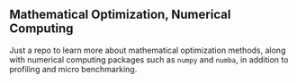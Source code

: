 ## Mathematical Optimization, Numerical Computing

Just a repo to learn more about mathematical optimization methods, along with numerical computing packages such as `numpy` and `numba`, in addition to profiling and micro benchmarking.
